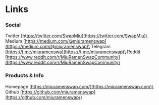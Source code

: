 # Links

### Social

Twitter [https://twitter.com/SwapMiu](https://twitter.com/SwapMiu)\
Medium [https://medium.com/@miuramenswap](https://medium.com/@miuramenswap)\
Telegram [https://t.me/miuramenswa](https://t.me/miuramenswap)\
Reddit [https://www.reddit.com/r/MiuRamenSwapCommunity](https://www.reddit.com/r/MiuRamenSwapCommunity)

### Products & Info

Homepage [https://miuramenswap.com/](https://miuramenswap.com)\
Github [https://github.com/miuramenswap](https://github.com/miuramenswap/)​
